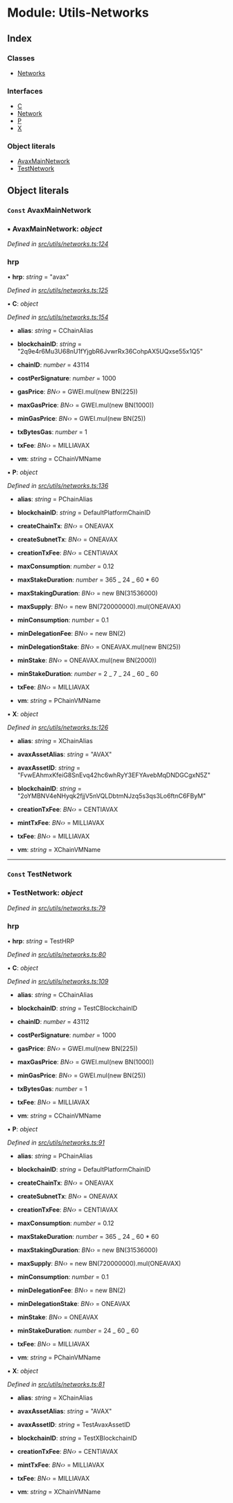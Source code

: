 # Module: Utils-Networks

## Index

### Classes

- [Networks](../classes/utils_networks.networks)

### Interfaces

- [C](../interfaces/utils_networks.c)
- [Network](../interfaces/utils_networks.network)
- [P](../interfaces/utils_networks.p)
- [X](../interfaces/utils_networks.x)

### Object literals

- [AvaxMainNetwork](utils_networks#const-avaxmainnetwork)
- [TestNetwork](utils_networks#const-testnetwork)

## Object literals

### `Const` AvaxMainNetwork

### ▪ **AvaxMainNetwork**: _object_

_Defined in [src/utils/networks.ts:124](https://github.com/chain4travel/caminojs/blob/3883166/src/utils/networks.ts#L124)_

### hrp

• **hrp**: _string_ = "avax"

_Defined in [src/utils/networks.ts:125](https://github.com/chain4travel/caminojs/blob/3883166/src/utils/networks.ts#L125)_

▪ **C**: _object_

_Defined in [src/utils/networks.ts:154](https://github.com/chain4travel/caminojs/blob/3883166/src/utils/networks.ts#L154)_

- **alias**: _string_ = CChainAlias

- **blockchainID**: _string_ = "2q9e4r6Mu3U68nU1fYjgbR6JvwrRx36CohpAX5UQxse55x1Q5"

- **chainID**: _number_ = 43114

- **costPerSignature**: _number_ = 1000

- **gasPrice**: _BN‹›_ = GWEI.mul(new BN(225))

- **maxGasPrice**: _BN‹›_ = GWEI.mul(new BN(1000))

- **minGasPrice**: _BN‹›_ = GWEI.mul(new BN(25))

- **txBytesGas**: _number_ = 1

- **txFee**: _BN‹›_ = MILLIAVAX

- **vm**: _string_ = CChainVMName

▪ **P**: _object_

_Defined in [src/utils/networks.ts:136](https://github.com/chain4travel/caminojs/blob/3883166/src/utils/networks.ts#L136)_

- **alias**: _string_ = PChainAlias

- **blockchainID**: _string_ = DefaultPlatformChainID

- **createChainTx**: _BN‹›_ = ONEAVAX

- **createSubnetTx**: _BN‹›_ = ONEAVAX

- **creationTxFee**: _BN‹›_ = CENTIAVAX

- **maxConsumption**: _number_ = 0.12

- **maxStakeDuration**: _number_ = 365 _ 24 _ 60 \* 60

- **maxStakingDuration**: _BN‹›_ = new BN(31536000)

- **maxSupply**: _BN‹›_ = new BN(720000000).mul(ONEAVAX)

- **minConsumption**: _number_ = 0.1

- **minDelegationFee**: _BN‹›_ = new BN(2)

- **minDelegationStake**: _BN‹›_ = ONEAVAX.mul(new BN(25))

- **minStake**: _BN‹›_ = ONEAVAX.mul(new BN(2000))

- **minStakeDuration**: _number_ = 2 _ 7 _ 24 _ 60 _ 60

- **txFee**: _BN‹›_ = MILLIAVAX

- **vm**: _string_ = PChainVMName

▪ **X**: _object_

_Defined in [src/utils/networks.ts:126](https://github.com/chain4travel/caminojs/blob/3883166/src/utils/networks.ts#L126)_

- **alias**: _string_ = XChainAlias

- **avaxAssetAlias**: _string_ = "AVAX"

- **avaxAssetID**: _string_ = "FvwEAhmxKfeiG8SnEvq42hc6whRyY3EFYAvebMqDNDGCgxN5Z"

- **blockchainID**: _string_ = "2oYMBNV4eNHyqk2fjjV5nVQLDbtmNJzq5s3qs3Lo6ftnC6FByM"

- **creationTxFee**: _BN‹›_ = CENTIAVAX

- **mintTxFee**: _BN‹›_ = MILLIAVAX

- **txFee**: _BN‹›_ = MILLIAVAX

- **vm**: _string_ = XChainVMName

---

### `Const` TestNetwork

### ▪ **TestNetwork**: _object_

_Defined in [src/utils/networks.ts:79](https://github.com/chain4travel/caminojs/blob/3883166/src/utils/networks.ts#L79)_

### hrp

• **hrp**: _string_ = TestHRP

_Defined in [src/utils/networks.ts:80](https://github.com/chain4travel/caminojs/blob/3883166/src/utils/networks.ts#L80)_

▪ **C**: _object_

_Defined in [src/utils/networks.ts:109](https://github.com/chain4travel/caminojs/blob/3883166/src/utils/networks.ts#L109)_

- **alias**: _string_ = CChainAlias

- **blockchainID**: _string_ = TestCBlockchainID

- **chainID**: _number_ = 43112

- **costPerSignature**: _number_ = 1000

- **gasPrice**: _BN‹›_ = GWEI.mul(new BN(225))

- **maxGasPrice**: _BN‹›_ = GWEI.mul(new BN(1000))

- **minGasPrice**: _BN‹›_ = GWEI.mul(new BN(25))

- **txBytesGas**: _number_ = 1

- **txFee**: _BN‹›_ = MILLIAVAX

- **vm**: _string_ = CChainVMName

▪ **P**: _object_

_Defined in [src/utils/networks.ts:91](https://github.com/chain4travel/caminojs/blob/3883166/src/utils/networks.ts#L91)_

- **alias**: _string_ = PChainAlias

- **blockchainID**: _string_ = DefaultPlatformChainID

- **createChainTx**: _BN‹›_ = ONEAVAX

- **createSubnetTx**: _BN‹›_ = ONEAVAX

- **creationTxFee**: _BN‹›_ = CENTIAVAX

- **maxConsumption**: _number_ = 0.12

- **maxStakeDuration**: _number_ = 365 _ 24 _ 60 \* 60

- **maxStakingDuration**: _BN‹›_ = new BN(31536000)

- **maxSupply**: _BN‹›_ = new BN(720000000).mul(ONEAVAX)

- **minConsumption**: _number_ = 0.1

- **minDelegationFee**: _BN‹›_ = new BN(2)

- **minDelegationStake**: _BN‹›_ = ONEAVAX

- **minStake**: _BN‹›_ = ONEAVAX

- **minStakeDuration**: _number_ = 24 _ 60 _ 60

- **txFee**: _BN‹›_ = MILLIAVAX

- **vm**: _string_ = PChainVMName

▪ **X**: _object_

_Defined in [src/utils/networks.ts:81](https://github.com/chain4travel/caminojs/blob/3883166/src/utils/networks.ts#L81)_

- **alias**: _string_ = XChainAlias

- **avaxAssetAlias**: _string_ = "AVAX"

- **avaxAssetID**: _string_ = TestAvaxAssetID

- **blockchainID**: _string_ = TestXBlockchainID

- **creationTxFee**: _BN‹›_ = CENTIAVAX

- **mintTxFee**: _BN‹›_ = MILLIAVAX

- **txFee**: _BN‹›_ = MILLIAVAX

- **vm**: _string_ = XChainVMName
